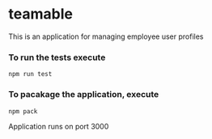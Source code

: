 # teamable
This is an application for managing employee user profiles

### To run the tests execute

    npm run test

### To pacakage the application, execute
    npm pack
    
 Application runs on port 3000
